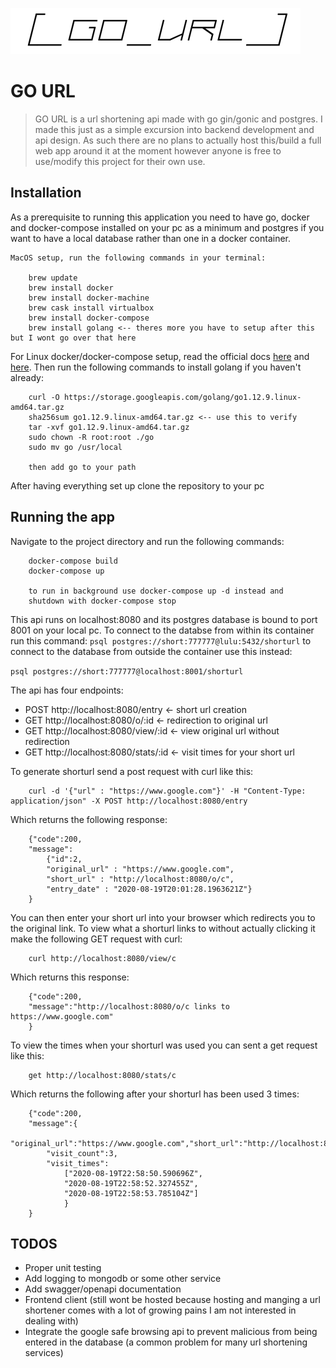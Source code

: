 ![Go URL logo](/images/go_url.png)

# GO URL 
>GO URL is a url shortening api made with go gin/gonic and postgres. I made this just as a simple excursion into backend development and api design. As such there are no plans to actually host this/build a full web app around it at the moment however anyone is free to use/modify this project for their own use. 

## Installation 
As a prerequisite to running this application you need to have go, docker and docker-compose installed on your pc as a minimum and postgres if you want to have a local database rather than one in a docker container. 

```
MacOS setup, run the following commands in your terminal:  

    brew update 
    brew install docker 
    brew install docker-machine 
    brew cask install virtualbox 
    brew install docker-compose
    brew install golang <-- theres more you have to setup after this but I wont go over that here
``` 

For Linux docker/docker-compose setup, read the official docs [here](https://docs.docker.com/engine/install/ubuntu/) and [here](https://docs.docker.com/compose/install/). Then run the following commands to install golang if you haven't already: 
``` 
    curl -O https://storage.googleapis.com/golang/go1.12.9.linux-amd64.tar.gz 
    sha256sum go1.12.9.linux-amd64.tar.gz <-- use this to verify 
    tar -xvf go1.12.9.linux-amd64.tar.gz 
    sudo chown -R root:root ./go
    sudo mv go /usr/local 

    then add go to your path
``` 
After having everything set up clone the repository to your pc 

## Running the app
Navigate to the project directory and run the following commands: 
```
    docker-compose build  
    docker-compose up 

    to run in background use docker-compose up -d instead and
    shutdown with docker-compose stop
``` 
This api runs on localhost:8080 and its postgres database is bound to port 8001 on your local pc. To connect to the databse from within its container run this command: 
``` psql postgres://short:777777@lulu:5432/shorturl ``` 
to connect to the database from outside the container use this instead: 

 ``` psql postgres://short:777777@localhost:8001/shorturl ``` 

The api has four endpoints: 
- POST http://localhost:8080/entry <- short url creation
- GET http://localhost:8080/o/:id <- redirection to original url
- GET http://localhost:8080/view/:id <- view original url without redirection
- GET http://localhost:8080/stats/:id <- visit times for your short url 

To generate shorturl send a post request with curl like this: 
```  
    curl -d '{"url" : "https://www.google.com"}' -H "Content-Type: application/json" -X POST http://localhost:8080/entry 
``` 
Which returns the following response: 
``` 
    {"code":200,
    "message":
        {"id":2,
        "original_url" : "https://www.google.com",
        "short_url" : "http://localhost:8080/o/c",
        "entry_date" : "2020-08-19T20:01:28.1963621Z"}
    }
``` 
You can then enter your short url into your browser which redirects you to the original link. To view what a shorturl links to without actually clicking it make the following GET request with curl:
``` 
    curl http://localhost:8080/view/c
``` 
Which returns this response: 
``` 
    {"code":200,
    "message":"http://localhost:8080/o/c links to https://www.google.com"
    }
``` 
To view the times when your shorturl was used you can sent a get request like this: 
``` 
    get http://localhost:8080/stats/c
``` 
Which returns the following after your shorturl has been used 3 times: 
``` 
    {"code":200,
    "message":{
        "original_url":"https://www.google.com","short_url":"http://localhost:8080/o/c","visited":true,
        "visit_count":3,
        "visit_times":
            ["2020-08-19T22:58:50.590696Z",
            "2020-08-19T22:58:52.327455Z",
            "2020-08-19T22:58:53.785104Z"]
            }
    }
```
## TODOS

- Proper unit testing 
- Add logging to mongodb or some other service 
- Add swagger/openapi documentation 
- Frontend client (still wont be hosted because hosting and manging a url shortener comes with a lot of growing pains I am not interested in dealing with) 
- Integrate the google safe browsing api to prevent malicious from being entered in the database (a common problem for many url shortening services) 






